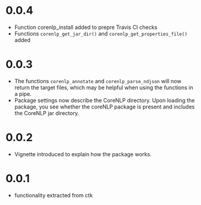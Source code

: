 # 0.0.4
 * Function corenlp_install added to prepre Travis CI checks
 * Functions `corenlp_get_jar_dir()` and `corenlp_get_properties_file()` added

# 0.0.3
 * The functions `corenlp_annotate` and `corenlp_parse_ndjson` will now return the target files, which may be 
 helpful when using the functions in a pipe.
 * Package settings now describe the CoreNLP directory. Upon loading the package, you see whether
 the coreNLP package is present and includes the CoreNLP jar directory.
 

# 0.0.2
  * Vignette introduced to explain how the package works.

# 0.0.1
  * functionality extracted from ctk